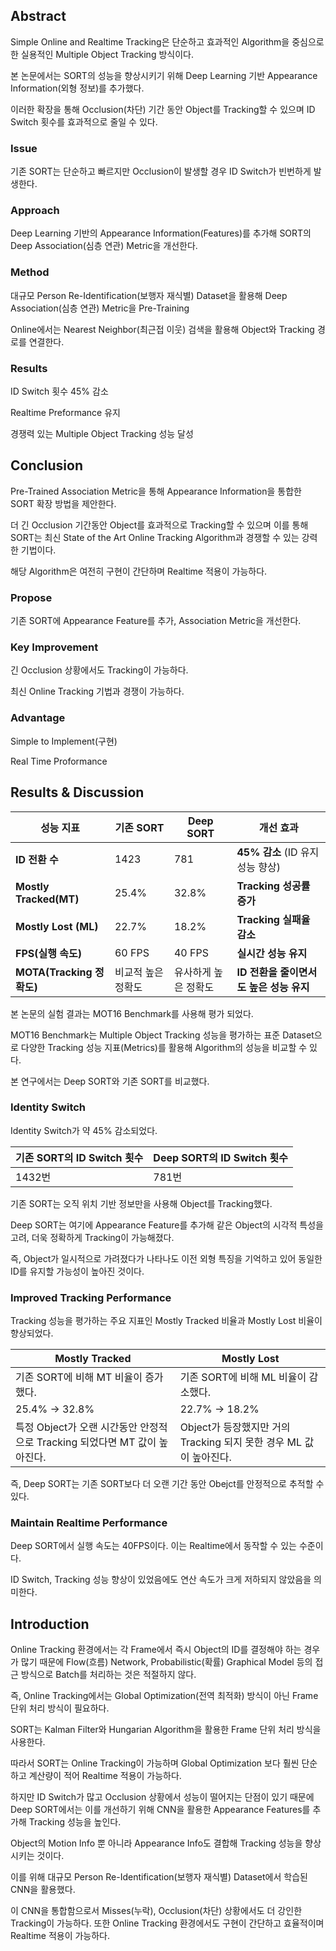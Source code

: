 ## Abstract

Simple Online and Realtime Tracking은 단순하고 효과적인 Algorithm을 중심으로 한 실용적인 Multiple Object Tracking 방식이다. 

본 논문에서는 SORT의 성능을 향상시키기 위해 Deep Learning 기반 Appearance Information(외형 정보)를 추가했다.

이러한 확장을 통해 Occlusion(차단) 기간 동안 Object를 Tracking할 수 있으며 ID Switch 횟수를 효과적으로 줄일 수 있다. 

### Issue

기존 SORT는 단순하고 빠르지만 Occlusion이 발생할 경우 ID Switch가 빈번하게 발생한다. 

### Approach

Deep Learning 기반의 Appearance Information(Features)를 추가해 SORT의 Deep Association(심층 연관) Metric을 개선한다. 

### Method

대규모 Person Re-Identification(보행자 재식별) Dataset을 활용해 Deep Association(심층 연관) Metric을 Pre-Training

Online에서는 Nearest Neighbor(최근접 이웃) 검색을 활용해 Object와 Tracking 경로를 연결한다. 

### Results

ID Switch 횟수 45% 감소

Realtime Preformance 유지 

경쟁력 있는 Multiple Object Tracking 성능 달성 

## Conclusion

Pre-Trained Association Metric을 통해 Appearance Information을 통합한 SORT 확장 방법을 제안한다. 

더 긴 Occlusion 기간동안 Object를 효과적으로 Tracking할 수 있으며 이를 통해 SORT는 최신 State of the Art Online Tracking Algorithm과 경쟁할 수 있는 강력한 기법이다. 

해당 Algorithm은 여전히 구현이 간단하며 Realtime 적용이 가능하다. 

### Propose

기존 SORT에 Appearance Feature를 추가, Association Metric을 개선한다. 

### Key Improvement

긴 Occlusion 상황에서도 Tracking이 가능하다. 

최신 Online Tracking 기법과 경쟁이 가능하다. 

### Advantage

Simple to Implement(구현)

Real Time Proformance

## Results & Discussion

| 성능 지표 | 기존 SORT | Deep SORT | 개선 효과 |
| --- | --- | --- | --- |
| **ID 전환 수** | 1423 | 781 | **45% 감소** (ID 유지 성능 향상) |
| **Mostly Tracked(MT)** | 25.4% | 32.8% | **Tracking 성공률 증가** |
| **Mostly Lost (ML)** | 22.7% | 18.2% | **Tracking 실패율 감소** |
| **FPS(실행 속도)** | 60 FPS | 40 FPS | **실시간 성능 유지** |
| **MOTA(Tracking 정확도)** | 비교적 높은 정확도 | 유사하게 높은 정확도 | **ID 전환을 줄이면서도 높은 성능 유지** |

본 논문의 실험 결과는 MOT16 Benchmark를 사용해 평가 되었다. 

MOT16 Benchmark는 Multiple Object Tracking 성능을 평가하는 표준 Dataset으로 다양한 Tracking 성능 지표(Metrics)를 활용해 Algorithm의 성능을 비교할 수 있다. 

본 연구에서는 Deep SORT와 기존 SORT를 비교했다. 

### Identity Switch

Identity Switch가 약 45% 감소되었다. 

| 기존 SORT의 ID Switch 횟수 | Deep SORT의 ID Switch 횟수 |
| --- | --- |
| 1432번 | 781번 |

기존 SORT는 오직 위치 기반 정보만을 사용해 Object를 Tracking했다. 

Deep SORT는 여기에 Appearance Feature를 추가해 같은 Object의 시각적 특성을 고려, 더욱 정확하게 Tracking이 가능해졌다. 

즉, Object가 일시적으로 가려졌다가 나타나도 이전 외형 특징을 기억하고 있어 동일한 ID를 유지할 가능성이 높아진 것이다. 

### Improved Tracking Performance

Tracking 성능을 평가하는 주요 지표인 Mostly Tracked 비율과 Mostly Lost 비율이 향상되었다. 

| Mostly Tracked | Mostly Lost |
| --- | --- |
| 기존 SORT에 비해 MT 비율이 증가했다.  | 기존 SORT에 비해 ML 비율이 감소했다.  |
| 25.4% → 32.8%  | 22.7% → 18.2% |
| 특정 Object가 오랜 시간동안 안정적으로 Tracking 되었다면 MT 값이 높아진다.  | Object가 등장했지만 거의 Tracking 되지 못한 경우 ML 값이 높아진다.  |

즉, Deep SORT는 기존 SORT보다 더 오랜 기간 동안 Obejct를 안정적으로 추적할 수 있다. 

### Maintain Realtime Performance

Deep SORT에서 실행 속도는 40FPS이다. 이는 Realtime에서 동작할 수 있는 수준이다.  

ID Switch, Tracking 성능 향상이 있었음에도 연산 속도가 크게 저하되지 않았음을 의미한다. 

## Introduction

Online Tracking 환경에서는 각 Frame에서 즉시 Object의 ID를 결정해야 하는 경우가 많기 때문에 Flow(흐름) Network, Probabilistic(확률) Graphical Model 등의 접근 방식으로 Batch를 처리하는 것은 적절하지 않다. 

즉, Online Tracking에서는 Global Optimization(전역 최적화) 방식이 아닌 Frame 단위 처리 방식이 필요하다. 

SORT는 Kalman Filter와 Hungarian Algorithm을 활용한 Frame 단위 처리 방식을 사용한다. 

따라서 SORT는 Online Tracking이 가능하며 Global Optimization 보다 훨씬 단순하고 계산량이 적어 Realtime 적용이 가능하다. 

하지만 ID Switch가 많고 Occlusion 상황에서 성능이 떨어지는 단점이 있기 때문에 Deep SORT에서는 이를 개선하기 위해 CNN을 활용한 Appearance Features를 추가해 Tracking 성능을 높인다. 

Object의 Motion Info 뿐 아니라 Appearance Info도 결합해 Tracking 성능을 향상시키는 것이다. 

이를 위해 대규모 Person Re-Identification(보행자 재식별) Dataset에서 학습된 CNN을 활용했다. 

이 CNN을 통합함으로서 Misses(누락), Occlusion(차단) 상황에서도 더 강인한 Tracking이 가능하다. 
또한 Online Tracking 환경에서도 구현이 간단하고 효율적이며 Realtime 적용이 가능하다.